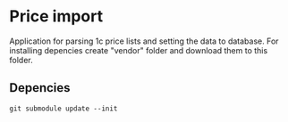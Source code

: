 Price import
===========

Application for parsing 1c price lists and setting the data to database. For installing
depencies create "vendor" folder and download them to this folder.

Depencies
-
`git submodule update --init`
